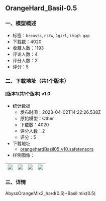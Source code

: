 ## OrangeHard_Basil-0.5
### 一、模型概述

- 标签：`breasts`, `nsfw`, `1girl`, `thigh gap`
- 下载数：4020
- 收藏人数：1193
- 评论人数：4
- 评分人数：2
- 评分：5

### 二、下载地址（共1个版本）

#### [版本1/共1个版本] v1.0

- 统计数据
  - 发布时间：2023-04-02T14:22:26.538Z
  - 原始模型：Other
  - 下载数：4020
  - 评分人数：2
  - 评分：5
- 下载地址
  - [orangehardBasil05_v10.safetensors](https://civitai.com/api/download/models/33279)
- 样例图像：

| <img src="https://image.civitai.com/xG1nkqKTMzGDvpLrqFT7WA/aeb5eec9-7510-4555-0fa9-4bffc3800200/width=450/385467.jpeg" /> | <img src="https://image.civitai.com/xG1nkqKTMzGDvpLrqFT7WA/9e2b9063-91f0-44ee-fc77-6a7f4bbcf000/width=450/379132.jpeg" /> | <img src="https://image.civitai.com/xG1nkqKTMzGDvpLrqFT7WA/be39d59d-0b8d-456e-a821-4f428c8c0b00/width=450/379131.jpeg" /> | <img src="https://image.civitai.com/xG1nkqKTMzGDvpLrqFT7WA/f953367e-cffa-4579-bb78-0da4f32fcd00/width=450/379130.jpeg" /> |
| ---- | ---- | ---- | ---- |


### 三、详情
<p>AbyssOrangeMix2_hard(0.5)+Basil mix(0.5)</p>